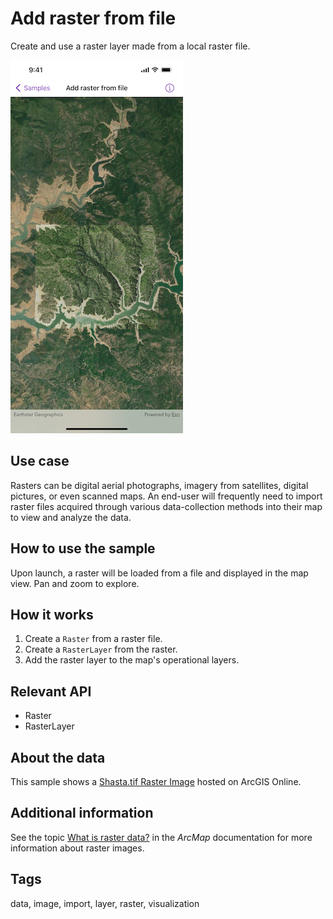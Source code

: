 # Add raster from file

Create and use a raster layer made from a local raster file.

![Screenshot of add raster from file sample](add-raster-from-file.png)

## Use case

Rasters can be digital aerial photographs, imagery from satellites, digital pictures, or even scanned maps. An end-user will frequently need to import raster files acquired through various data-collection methods into their map to view and analyze the data.

## How to use the sample

Upon launch, a raster will be loaded from a file and displayed in the map view. Pan and zoom to explore.

## How it works

1. Create a `Raster` from a raster file.
2. Create a `RasterLayer` from the raster.
3. Add the raster layer to the map's operational layers.

## Relevant API

* Raster
* RasterLayer

## About the data

This sample shows a [Shasta.tif Raster Image](https://www.arcgis.com/home/item.html?id=6876e57d373a497e9cdb916642531b70) hosted on ArcGIS Online.

## Additional information

See the topic [What is raster data?](https://desktop.arcgis.com/en/arcmap/latest/manage-data/raster-and-images/what-is-raster-data.htm) in the *ArcMap* documentation for more information about raster images.

## Tags

data, image, import, layer, raster, visualization
